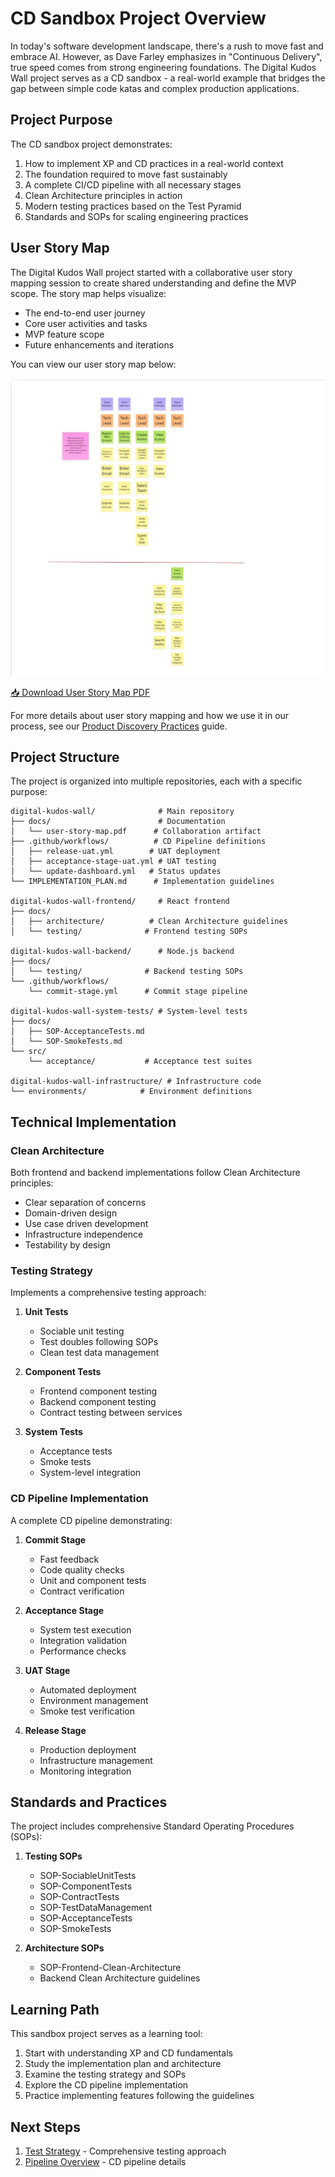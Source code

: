 # CD Sandbox Project Overview

In today's software development landscape, there's a rush to move fast and embrace AI. However, as Dave Farley emphasizes in "Continuous Delivery", true speed comes from strong engineering foundations. The Digital Kudos Wall project serves as a CD sandbox - a real-world example that bridges the gap between simple code katas and complex production applications.

## Project Purpose

The CD sandbox project demonstrates:

1. How to implement XP and CD practices in a real-world context
2. The foundation required to move fast sustainably
3. A complete CI/CD pipeline with all necessary stages
4. Clean Architecture principles in action
5. Modern testing practices based on the Test Pyramid
6. Standards and SOPs for scaling engineering practices

## User Story Map

The Digital Kudos Wall project started with a collaborative user story mapping session to create shared understanding and define the MVP scope. The story map helps visualize:

- The end-to-end user journey
- Core user activities and tasks
- MVP feature scope
- Future enhancements and iterations

You can view our user story map below:

![User Story Map](../images/user-story-map.png)

[📥 Download User Story Map PDF](../images/user-story-map.pdf)

For more details about user story mapping and how we use it in our process, see our [Product Discovery Practices](../foundation/product-discovery.md) guide.

## Project Structure

The project is organized into multiple repositories, each with a specific purpose:

```
digital-kudos-wall/              # Main repository
├── docs/                        # Documentation
│   └── user-story-map.pdf      # Collaboration artifact
├── .github/workflows/          # CD Pipeline definitions
│   ├── release-uat.yml        # UAT deployment
│   ├── acceptance-stage-uat.yml # UAT testing
│   └── update-dashboard.yml   # Status updates
└── IMPLEMENTATION_PLAN.md      # Implementation guidelines

digital-kudos-wall-frontend/     # React frontend
├── docs/
│   ├── architecture/          # Clean Architecture guidelines
│   └── testing/              # Frontend testing SOPs

digital-kudos-wall-backend/      # Node.js backend
├── docs/
│   └── testing/              # Backend testing SOPs
└── .github/workflows/
    └── commit-stage.yml      # Commit stage pipeline

digital-kudos-wall-system-tests/ # System-level tests
├── docs/
│   ├── SOP-AcceptanceTests.md
│   └── SOP-SmokeTests.md
└── src/
    └── acceptance/           # Acceptance test suites

digital-kudos-wall-infrastructure/ # Infrastructure code
└── environments/            # Environment definitions
```

## Technical Implementation

### Clean Architecture

Both frontend and backend implementations follow Clean Architecture principles:

- Clear separation of concerns
- Domain-driven design
- Use case driven development
- Infrastructure independence
- Testability by design

### Testing Strategy

Implements a comprehensive testing approach:

1. **Unit Tests**

   - Sociable unit testing
   - Test doubles following SOPs
   - Clean test data management

2. **Component Tests**

   - Frontend component testing
   - Backend component testing
   - Contract testing between services

3. **System Tests**
   - Acceptance tests
   - Smoke tests
   - System-level integration

### CD Pipeline Implementation

A complete CD pipeline demonstrating:

1. **Commit Stage**

   - Fast feedback
   - Code quality checks
   - Unit and component tests
   - Contract verification

2. **Acceptance Stage**

   - System test execution
   - Integration validation
   - Performance checks

3. **UAT Stage**

   - Automated deployment
   - Environment management
   - Smoke test verification

4. **Release Stage**
   - Production deployment
   - Infrastructure management
   - Monitoring integration

## Standards and Practices

The project includes comprehensive Standard Operating Procedures (SOPs):

1. **Testing SOPs**

   - SOP-SociableUnitTests
   - SOP-ComponentTests
   - SOP-ContractTests
   - SOP-TestDataManagement
   - SOP-AcceptanceTests
   - SOP-SmokeTests

2. **Architecture SOPs**
   - SOP-Frontend-Clean-Architecture
   - Backend Clean Architecture guidelines

## Learning Path

This sandbox project serves as a learning tool:

1. Start with understanding XP and CD fundamentals
2. Study the implementation plan and architecture
3. Examine the testing strategy and SOPs
4. Explore the CD pipeline implementation
5. Practice implementing features following the guidelines

## Next Steps

1. [Test Strategy](./test-strategy.md) - Comprehensive testing approach
2. [Pipeline Overview](../pipeline/overview.md) - CD pipeline details

